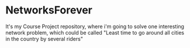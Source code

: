 # NetworksForever
It's my Course Project repository, where i'm going to solve one interesting network problem, which could be called "Least time to go around all cities in the country by several riders"
